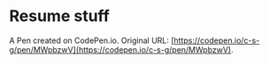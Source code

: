 # Resume stuff

A Pen created on CodePen.io. Original URL: [https://codepen.io/c-s-g/pen/MWpbzwV](https://codepen.io/c-s-g/pen/MWpbzwV).


